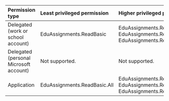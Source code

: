 |Permission type|Least privileged permission|Higher privileged permissions|
|:---|:---|:---|
|Delegated (work or school account)|EduAssignments.ReadBasic|EduAssignments.Read, EduAssignments.ReadWrite, EduAssignments.ReadWriteBasic|
|Delegated (personal Microsoft account)|Not supported.|Not supported.|
|Application|EduAssignments.ReadBasic.All|EduAssignments.Read.All, EduAssignments.ReadWrite.All, EduAssignments.ReadWriteBasic.All|

